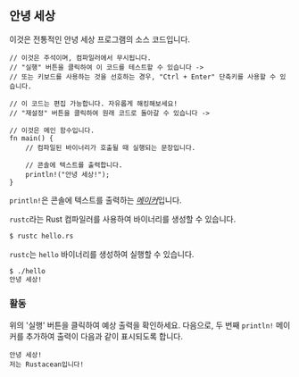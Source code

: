 ## 안녕 세상

이것은 전통적인 안녕 세상 프로그램의 소스 코드입니다.

```rust,editable
// 이것은 주석이며, 컴파일러에서 무시됩니다.
// "실행" 버튼을 클릭하여 이 코드를 테스트할 수 있습니다 ->
// 또는 키보드를 사용하는 것을 선호하는 경우, "Ctrl + Enter" 단축키를 사용할 수 있습니다.

// 이 코드는 편집 가능합니다. 자유롭게 해킹해보세요!
// "재설정" 버튼을 클릭하여 원래 코드로 돌아갈 수 있습니다 ->

// 이것은 메인 함수입니다.
fn main() {
    // 컴파일된 바이너리가 호출될 때 실행되는 문장입니다.

    // 콘솔에 텍스트를 출력합니다.
    println!("안녕 세상!");
}
```

`println!`은 콘솔에 텍스트를 출력하는 [*메이커*][메이커]입니다.

`rustc`라는 Rust 컴파일러를 사용하여 바이너리를 생성할 수 있습니다.

```bash
$ rustc hello.rs
```

`rustc`는 `hello` 바이너리를 생성하여 실행할 수 있습니다.

```bash
$ ./hello
안녕 세상!
```

### 활동

위의 '실행' 버튼을 클릭하여 예상 출력을 확인하세요. 다음으로, 두 번째 `println!` 메이커를 추가하여 출력이 다음과 같이 표시되도록 합니다.

```text
안녕 세상!
저는 Rustacean입니다!
```

[메이커]: macros.md
